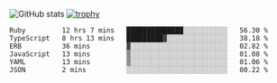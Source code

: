 ![GitHub stats](https://github-readme-stats.vercel.app/api?username=ksk001100&show_icons=true&theme=tokyonight)
[![trophy](https://github-profile-trophy.vercel.app/?username=ksk001100&theme=onedark)](https://github.com/ryo-ma/github-profile-trophy)

<!--START_SECTION:waka-->

```text
Ruby         12 hrs 7 mins   ██████████████░░░░░░░░░░░   56.30 %
TypeScript   8 hrs 13 mins   █████████▓░░░░░░░░░░░░░░░   38.18 %
ERB          36 mins         ▓░░░░░░░░░░░░░░░░░░░░░░░░   02.82 %
JavaScript   13 mins         ▒░░░░░░░░░░░░░░░░░░░░░░░░   01.08 %
YAML         13 mins         ▒░░░░░░░░░░░░░░░░░░░░░░░░   01.06 %
JSON         2 mins          ░░░░░░░░░░░░░░░░░░░░░░░░░   00.22 %
```

<!--END_SECTION:waka-->
